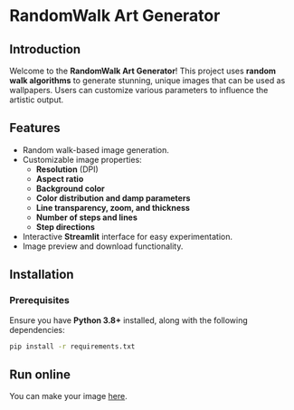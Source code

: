# RandomWalk Art Generator

## Introduction

Welcome to the **RandomWalk Art Generator**! This project uses **random walk algorithms** to generate stunning, unique images that can be used as wallpapers. Users can customize various parameters to influence the artistic output.

## Features

- Random walk-based image generation.
- Customizable image properties:
  - **Resolution** (DPI)
  - **Aspect ratio**
  - **Background color**
  - **Color distribution and damp parameters**
  - **Line transparency, zoom, and thickness**
  - **Number of steps and lines**
  - **Step directions**
- Interactive **Streamlit** interface for easy experimentation.
- Image preview and download functionality.

## Installation

### Prerequisites

Ensure you have **Python 3.8+** installed, along with the following dependencies:

```sh
pip install -r requirements.txt
```

## Run online

You can make your image [here](https://randomwalkartgenerator.streamlit.app/).
